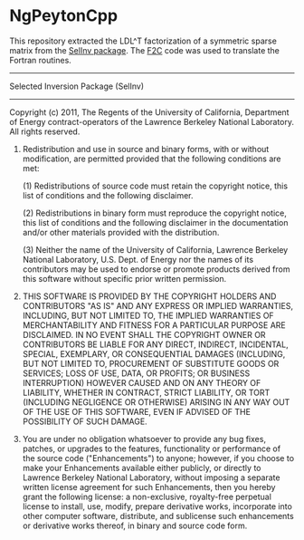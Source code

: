 # NgPeytonCpp

This repository extracted the LDL^T factorization of a symmetric sparse matrix
from the [SelInv package](https://math.berkeley.edu/~linlin/software.html).
The [F2C](https://www.netlib.org/f2c/) code was used to translate the Fortran routines.

*****************************************************
Selected Inversion Package (SelInv)
*****************************************************

Copyright (c) 2011, The Regents of the University of California,
Department of Energy contract-operators of the Lawrence Berkeley
National Laboratory.  All rights reserved.


1. Redistribution and use in source and binary forms, with or without
modification, are permitted provided that the following conditions are
met:

   (1) Redistributions of source code must retain the copyright notice,
this list of conditions and the following disclaimer.

   (2) Redistributions in binary form must reproduce the copyright
notice, this list of conditions and the following disclaimer in the
documentation and/or other materials provided with the distribution.

   (3) Neither the name of the University of California, Lawrence
Berkeley National Laboratory, U.S. Dept. of Energy nor the names of its
contributors may be used to endorse or promote products derived from
this software without specific prior written permission.


2. THIS SOFTWARE IS PROVIDED BY THE COPYRIGHT HOLDERS AND CONTRIBUTORS
"AS IS" AND ANY EXPRESS OR IMPLIED WARRANTIES, INCLUDING, BUT NOT
LIMITED TO, THE IMPLIED WARRANTIES OF MERCHANTABILITY AND FITNESS FOR A
PARTICULAR PURPOSE ARE DISCLAIMED. IN NO EVENT SHALL THE COPYRIGHT OWNER
OR CONTRIBUTORS BE LIABLE FOR ANY DIRECT, INDIRECT, INCIDENTAL, SPECIAL,
EXEMPLARY, OR CONSEQUENTIAL DAMAGES (INCLUDING, BUT NOT LIMITED TO,
PROCUREMENT OF SUBSTITUTE GOODS OR SERVICES; LOSS OF USE, DATA, OR
PROFITS; OR BUSINESS INTERRUPTION) HOWEVER CAUSED AND ON ANY THEORY OF
LIABILITY, WHETHER IN CONTRACT, STRICT LIABILITY, OR TORT (INCLUDING
NEGLIGENCE OR OTHERWISE) ARISING IN ANY WAY OUT OF THE USE OF THIS
SOFTWARE, EVEN IF ADVISED OF THE POSSIBILITY OF SUCH DAMAGE.


3. You are under no obligation whatsoever to provide any bug fixes,
patches, or upgrades to the features, functionality or performance of
the source code ("Enhancements") to anyone; however, if you choose to
make your Enhancements available either publicly, or directly to
Lawrence Berkeley National Laboratory, without imposing a separate
written license agreement for such Enhancements, then you hereby grant
the following license: a non-exclusive, royalty-free perpetual license
to install, use, modify, prepare derivative works, incorporate into
other computer software, distribute, and sublicense such enhancements or
derivative works thereof, in binary and source code form.

